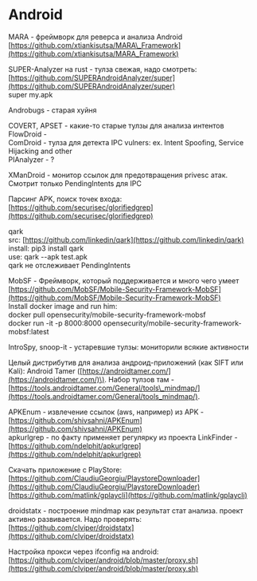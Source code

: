 # Android

 MARA - фреймворк для реверса и анализа Android [https://github.com/xtiankisutsa/MARA\_Framework](https://github.com/xtiankisutsa/MARA_Framework)

SUPER-Analyzer на rust - тулза свежая, надо смотреть: [https://github.com/SUPERAndroidAnalyzer/super](https://github.com/SUPERAndroidAnalyzer/super)  
super my.apk

Androbugs - старая хуйня

COVERT, APSET - какие-то старые тулзы для анализа интентов   
FlowDroid -   
ComDroid - тулза для детекта IPC vulners: ex. Intent Spoofing, Service   
Hijacking and other   
PIAnalyzer - ?

XManDroid - монитор ссылок для предотвращения privesc атак. Смотрит только PendingIntents для IPC

 Парсинг APK, поиск точек входа: [https://github.com/securisec/glorifiedgrep](https://github.com/securisec/glorifiedgrep)

qark  
src: [https://github.com/linkedin/qark](https://github.com/linkedin/qark)  
install: pip3 install qark  
use: qark --apk test.apk  
qark не отслеживает PendingIntents

MobSF - Фреймворк, который поддерживается и много чего умеет  
[https://github.com/MobSF/Mobile-Security-Framework-MobSF](https://github.com/MobSF/Mobile-Security-Framework-MobSF)  
Install docker image and run him:  
docker pull opensecurity/mobile-security-framework-mobsf  
docker run -it -p 8000:8000 opensecurity/mobile-security-framework-mobsf:latest

IntroSpy, snoop-it - устаревшие тулзы: мониторили всякие активности

 Целый дистрибутив для анализа андроид-приложений \(как SIFT или Kali\): Android Tamer \([https://androidtamer.com/](https://androidtamer.com/)\). Набор тулзов там - [https://tools.androidtamer.com/General/tools\_mindmap/](https://tools.androidtamer.com/General/tools_mindmap/).

APKEnum - извлечение ссылок \(aws, например\) из APK - [https://github.com/shivsahni/APKEnum](https://github.com/shivsahni/APKEnum)   
apkurlgrep - по факту применяет регулярку из проекта LinkFinder - [https://github.com/ndelphit/apkurlgrep](https://github.com/ndelphit/apkurlgrep)

Скачать приложение с PlayStore:   
[https://github.com/ClaudiuGeorgiu/PlaystoreDownloader](https://github.com/ClaudiuGeorgiu/PlaystoreDownloader)  
[https://github.com/matlink/gplaycli](https://github.com/matlink/gplaycli)

droidstatx - построение mindmap как результат стат анализа. проект активно развивается. Надо проверять: [https://github.com/clviper/droidstatx](https://github.com/clviper/droidstatx)

Настройка прокси через ifconfig на android: [https://github.com/clviper/android/blob/master/proxy.sh](https://github.com/clviper/android/blob/master/proxy.sh)









